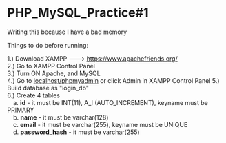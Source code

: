 # PHP_MySQL_Practice#1

Writing this because I have a bad memory

Things to do before running:

1.) Download XAMPP ---> https://www.apachefriends.org/ <br>
2.) Go to XAMPP Control Panel <br>
3.) Turn ON Apache, and MySQL <br>
4.) Go to <u>localhost/phpmyadmin</u> or click Admin in XAMPP Control Panel
5.) Build database as "login_db" <br>
6.) Create 4 tables <br>
  &emsp;a. <b>id</b> - it must be INT(11), A_I (AUTO_INCREMENT), keyname must be PRIMARY<br>
  &emsp;b. <b>name</b> - it must be varchar(128)<br>
  &emsp;c. <b>email</b> - it must be varchar(255), keyname must be UNIQUE<br>
  &emsp;d. <b>password_hash</b> - it must be varchar(255)<br>
